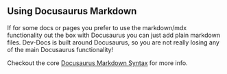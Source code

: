 ## Using Docusaurus Markdown

If for some docs or pages you prefer to use the markdown/mdx functionality out the box with Docusaurus you can just add plain markdown files. Dev-Docs is built around Docusaurus, so you are not really losing any of the main Docusaurus functionality!

Checkout the core [Docusaurus Markdown Syntax](https://docusaurus.io/docs/markdown-features) for more info.

